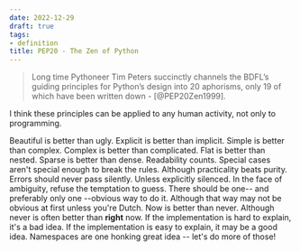 ```yaml
---
date: 2022-12-29
draft: true
tags:
- definition
title: PEP20 - The Zen of Python
---
```


> Long time Pythoneer Tim Peters succinctly channels the BDFL’s guiding principles for Python’s design into 20 aphorisms, only 19 of which have been written down - [@PEP20Zen1999].

I think these principles can be applied to any human activity, not only to programming.

Beautiful is better than ugly.
Explicit is better than implicit.
Simple is better than complex.
Complex is better than complicated.
Flat is better than nested.
Sparse is better than dense.
Readability counts.
Special cases aren't special enough to break the rules.
Although practicality beats purity.
Errors should never pass silently.
Unless explicitly silenced.
In the face of ambiguity, refuse the temptation to guess.
There should be one-- and preferably only one --obvious way to do it.
Although that way may not be obvious at first unless you're Dutch.
Now is better than never.
Although never is often better than **right** now.
If the implementation is hard to explain, it's a bad idea.
If the implementation is easy to explain, it may be a good idea.
Namespaces are one honking great idea -- let's do more of those!